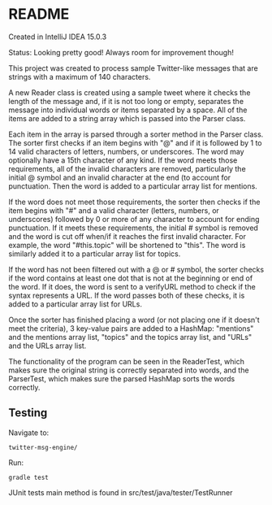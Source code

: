 # README #

Created in IntelliJ IDEA 15.0.3

Status: Looking pretty good! Always room for improvement though!

This project was created to process sample Twitter-like messages that are strings with a maximum of 140 characters.

A new Reader class is created using a sample tweet where it checks the length of the message and,
if it is not too long or empty, separates the message into individual words or items separated by a space.
All of the items are added to a string array which is passed into the Parser class. 

Each item in the array is parsed through a sorter method in the Parser class. The sorter first checks if an item 
begins with "@" and if it is followed by 1 to 14 valid characters of letters, numbers, or underscores. 
The word may optionally have a 15th character of any kind. If the word meets those requirements, 
all of the invalid characters are removed, particularly the initial @ symbol and an invalid character
at the end (to account for punctuation. Then the word is added to a particular array list for mentions.

If the word does not meet those requirements, the sorter then checks if the item begins with "#" and a valid character
(letters, numbers, or underscores) followed by 0 or more of any character to account for ending punctuation. 
If it meets these requirements, the initial # symbol is removed and the word is cut off when/if it reaches 
the first invalid character. For example, the word "#this.topic" will be shortened to "this". The word is 
similarly added it to a particular array list for topics.

If the word has not been filtered out with a @ or # symbol, the sorter checks if the word contains 
at least one dot that is not at the beginning or end of the word. If it does, the word is sent to a verifyURL
method to check if the syntax represents a URL. If the word passes both of these checks, it is added
to a particular array list for URLs.

Once the sorter has finished placing a word (or not placing one if it doesn't meet the criteria), 3 key-value 
pairs are added to a HashMap: "mentions" and the mentions array list, "topics" and the topics array list, and "URLs"
and the URLs array list.

The functionality of the program can be seen in the ReaderTest, which makes sure the original string is
correctly separated into words, and the ParserTest, which makes sure the parsed HashMap sorts the words correctly.

## Testing ##

Navigate to:

    twitter-msg-engine/

Run:

    gradle test

JUnit tests main method is found in src/test/java/tester/TestRunner

